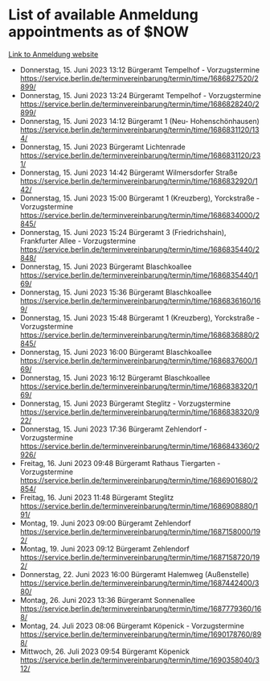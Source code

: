 # List of available Anmeldung appointments as of $NOW
[Link to Anmeldung website](https://service.berlin.de/terminvereinbarung/termin/tag.php?termin=1&anliegen[]=120686&dienstleisterlist=122210,122217,327316,122219,327312,122227,327314,122231,327346,122243,327348,122254,122252,329742,122260,329745,122262,329748,122271,327278,122273,327274,122277,327276,330436,122280,327294,122282,327290,122284,327292,122291,327270,122285,327266,122286,327264,122296,327268,150230,329760,122297,327286,122294,327284,122312,329763,122314,329775,122304,327330,122311,327334,122309,327332,317869,122281,327352,122279,329772,122283,122276,327324,122274,327326,122267,329766,122246,327318,122251,327320,122257,327322,122208,327298,122226,327300&herkunft=http%3A%2F%2Fservice.berlin.de%2Fdienstleistung%2F120686%2F)
- Donnerstag, 15. Juni 2023 13:12 Bürgeramt Tempelhof - Vorzugstermine https://service.berlin.de/terminvereinbarung/termin/time/1686827520/2899/
- Donnerstag, 15. Juni 2023 13:24 Bürgeramt Tempelhof - Vorzugstermine https://service.berlin.de/terminvereinbarung/termin/time/1686828240/2899/
- Donnerstag, 15. Juni 2023 14:12 Bürgeramt 1 (Neu- Hohenschönhausen) https://service.berlin.de/terminvereinbarung/termin/time/1686831120/134/
- Donnerstag, 15. Juni 2023  Bürgeramt Lichtenrade https://service.berlin.de/terminvereinbarung/termin/time/1686831120/231/
- Donnerstag, 15. Juni 2023 14:42 Bürgeramt Wilmersdorfer Straße https://service.berlin.de/terminvereinbarung/termin/time/1686832920/142/
- Donnerstag, 15. Juni 2023 15:00 Bürgeramt 1 (Kreuzberg), Yorckstraße - Vorzugstermine https://service.berlin.de/terminvereinbarung/termin/time/1686834000/2845/
- Donnerstag, 15. Juni 2023 15:24 Bürgeramt 3 (Friedrichshain), Frankfurter Allee - Vorzugstermine https://service.berlin.de/terminvereinbarung/termin/time/1686835440/2848/
- Donnerstag, 15. Juni 2023  Bürgeramt Blaschkoallee https://service.berlin.de/terminvereinbarung/termin/time/1686835440/169/
- Donnerstag, 15. Juni 2023 15:36 Bürgeramt Blaschkoallee https://service.berlin.de/terminvereinbarung/termin/time/1686836160/169/
- Donnerstag, 15. Juni 2023 15:48 Bürgeramt 1 (Kreuzberg), Yorckstraße - Vorzugstermine https://service.berlin.de/terminvereinbarung/termin/time/1686836880/2845/
- Donnerstag, 15. Juni 2023 16:00 Bürgeramt Blaschkoallee https://service.berlin.de/terminvereinbarung/termin/time/1686837600/169/
- Donnerstag, 15. Juni 2023 16:12 Bürgeramt Blaschkoallee https://service.berlin.de/terminvereinbarung/termin/time/1686838320/169/
- Donnerstag, 15. Juni 2023  Bürgeramt Steglitz - Vorzugstermine https://service.berlin.de/terminvereinbarung/termin/time/1686838320/922/
- Donnerstag, 15. Juni 2023 17:36 Bürgeramt Zehlendorf - Vorzugstermine https://service.berlin.de/terminvereinbarung/termin/time/1686843360/2926/
- Freitag, 16. Juni 2023 09:48 Bürgeramt Rathaus Tiergarten - Vorzugstermine https://service.berlin.de/terminvereinbarung/termin/time/1686901680/2854/
- Freitag, 16. Juni 2023 11:48 Bürgeramt Steglitz https://service.berlin.de/terminvereinbarung/termin/time/1686908880/191/
- Montag, 19. Juni 2023 09:00 Bürgeramt Zehlendorf https://service.berlin.de/terminvereinbarung/termin/time/1687158000/192/
- Montag, 19. Juni 2023 09:12 Bürgeramt Zehlendorf https://service.berlin.de/terminvereinbarung/termin/time/1687158720/192/
- Donnerstag, 22. Juni 2023 16:00 Bürgeramt Halemweg (Außenstelle) https://service.berlin.de/terminvereinbarung/termin/time/1687442400/380/
- Montag, 26. Juni 2023 13:36 Bürgeramt Sonnenallee https://service.berlin.de/terminvereinbarung/termin/time/1687779360/168/
- Montag, 24. Juli 2023 08:06 Bürgeramt Köpenick - Vorzugstermine https://service.berlin.de/terminvereinbarung/termin/time/1690178760/898/
- Mittwoch, 26. Juli 2023 09:54 Bürgeramt Köpenick https://service.berlin.de/terminvereinbarung/termin/time/1690358040/312/
